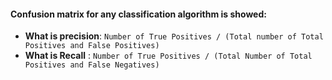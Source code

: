 #### Confusion matrix for any classification algorithm is showed:  
+ **What is precision**: `Number of True Positives / (Total number of Total Positives and False Positives)`  
+ **What is Recall** : `Number of True Positives / (Total Number of Total Positives and False Negatives)`  
